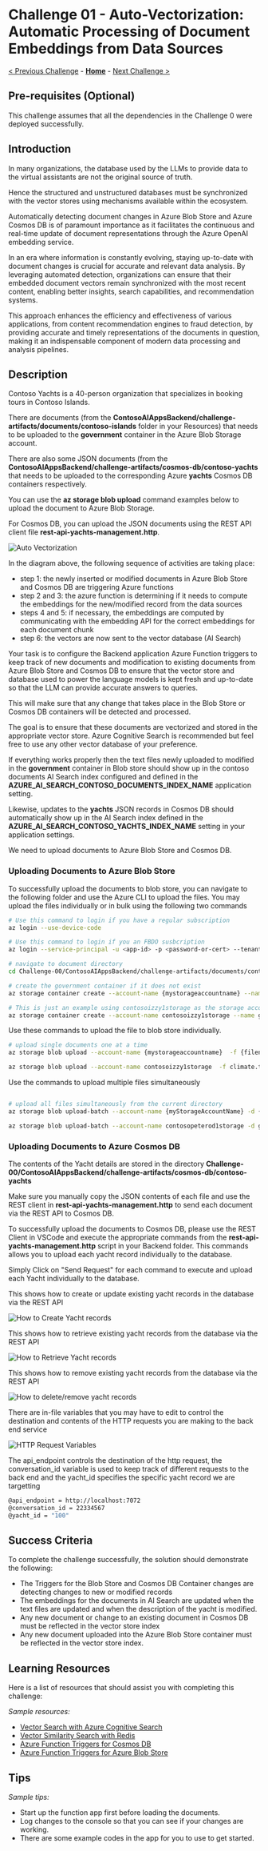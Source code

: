# Challenge 01 - Auto-Vectorization: Automatic Processing of Document Embeddings from Data Sources

[< Previous Challenge](./Challenge-00.md) - **[Home](../README.md)** - [Next Challenge >](./Challenge-02.md)

## Pre-requisites (Optional)

This challenge assumes that all the dependencies in the Challenge 0 were deployed successfully.

## Introduction

In many organizations, the database used by the LLMs to provide data to the virtual assistants are not the original source of truth.

Hence the structured and unstructured databases must be synchronized with the vector stores using mechanisms available within the ecosystem.

Automatically detecting document changes in Azure Blob Store and Azure Cosmos DB is of paramount importance as it facilitates the continuous and real-time update of document representations through the Azure OpenAI embedding service. 

In an era where information is constantly evolving, staying up-to-date with document changes is crucial for accurate and relevant data analysis. By leveraging automated detection, organizations can ensure that their embedded document vectors remain synchronized with the most recent content, enabling better insights, search capabilities, and recommendation systems. 

This approach enhances the efficiency and effectiveness of various applications, from content recommendation engines to fraud detection, by providing accurate and timely representations of the documents in question, making it an indispensable component of modern data processing and analysis pipelines.


## Description

Contoso Yachts is a 40-person organization that specializes in booking tours in Contoso Islands.

There are documents (from the **ContosoAIAppsBackend/challenge-artifacts/documents/contoso-islands** folder in your Resources) that needs to be uploaded to the **government** container in the Azure Blob Storage account.

There are also some JSON documents (from the **ContosoAIAppsBackend/challenge-artifacts/cosmos-db/contoso-yachts** that needs to be uploaded to the corresponding Azure **yachts** Cosmos DB containers respectively.

You can use the **az storage blob upload** command examples below to upload the document to Azure Blob Storage.

For Cosmos DB, you can upload the JSON documents using the REST API client file **rest-api-yachts-management.http**.

![Auto Vectorization](../images/auto-vectorization-1.drawio.svg)

In the diagram above, the following sequence of activities are taking place:
- step 1: the newly inserted or modified documents in Azure Blob Store and Cosmos DB are triggering Azure functions
- step 2 and 3: the azure function is determining if it needs to compute the embeddings for the new/modified record from the data sources
- steps 4 and 5: if necessary, the embeddings are computed by communicating with the embedding API for the correct embeddings for each document chunk
- step 6: the vectors are now sent to the vector database (AI Search)


Your task is to configure the Backend application Azure Function triggers to keep track of new documents and modification to existing documents from Azure Blob Store and Cosmos DB to ensure that the vector store and database used to power the language models is kept fresh and up-to-date so that the LLM can provide accurate answers to queries.

This will make sure that any change that takes place in the Blob Store or Cosmos DB containers will be detected and processed.

The goal is to ensure that these documents are vectorized and stored in the appropriate vector store. Azure Cognitive Search is recommended but feel free to use any other vector database of your preference.

If everything works properly then the text files newly uploaded to modified in  the **government** container in Blob store should show up in the contoso documents AI Search index configured and defined in the **AZURE_AI_SEARCH_CONTOSO_DOCUMENTS_INDEX_NAME** application setting.

Likewise, updates to the **yachts** JSON records in Cosmos DB should automatically show up in the AI Search index defined in the **AZURE_AI_SEARCH_CONTOSO_YACHTS_INDEX_NAME** setting in your application settings.

We need to upload documents to Azure Blob Store and Cosmos DB.

### Uploading Documents to Azure Blob Store
To successfully upload the documents to blob store, you can navigate to the following folder and use the Azure CLI to upload the files. You may upload the files individually or in bulk using the following two commands

````bash
# Use this command to login if you have a regular subscription
az login --use-device-code

# Use this command to login if you an FBDO susbcription
az login --service-principal -u <app-id> -p <password-or-cert> --tenant <tenant>

# navigate to document directory
cd Challenge-00/ContosoAIAppsBackend/challenge-artifacts/documents/contoso-islands

# create the government container if it does not exist
az storage container create --account-name {mystorageaccountname} --name {containerName} 

# This is just an example using contosoizzy1storage as the storage account. Plug in your own storage account name there
az storage container create --account-name contosoizzy1storage --name government
````

Use these commands to upload the file to blob store individually.

````bash
# upload single documents one at a time
az storage blob upload --account-name {mystorageaccountname}  -f {filenameToUpload} -c {destinationContainer} --overwrite

az storage blob upload --account-name contosoizzy1storage  -f climate.txt -c government --overwrite

````

Use the commands to upload multiple files simultaneously

````bash

# upload all files simultaneously from the current directory
az storage blob upload-batch --account-name {myStorageAccountName} -d {myStorageContainer} -s {sourceDirectory}

az storage blob upload-batch --account-name contosopeterod1storage -d government -s .

````




### Uploading Documents to Azure Cosmos DB

The contents of the Yacht details are stored in the directory **Challenge-00/ContosoAIAppsBackend/challenge-artifacts/cosmos-db/contoso-yachts**

Make sure you manually copy the JSON contents of each file and use the REST client in **rest-api-yachts-management.http** to send each document via the REST API to Cosmos DB.

To successfully upload the documents to Cosmos DB, please use the REST Client in VSCode and execute the appropriate commands from the **rest-api-yachts-management.http** script in your Backend folder. This commands allows you to upload each yacht record individually to the database.

Simply Click on "Send Request" for each command to execute and upload each Yacht individually to the database.

This shows how to create or update existing yacht records in the database via the REST API

![How to Create Yacht records](../images/humao-rest-client-create-yachts.png)

This shows how to retrieve existing yacht records from the database via the REST API

![How to Retrieve Yacht records](../images/humao-rest-client-retrieve-yachts.png)

This shows how to remove existing yacht records from the database via the REST API

![How to delete/remove yacht records](../images/humao-rest-client-delete-yachts.png)

There are in-file variables that you may have to edit to control the destination and contents of the HTTP requests you are making to the back end service

![HTTP Request Variables](../images/humao-rest-client-in-file-variables.png)

The api_endpoint controls the destination of the http request, the conversation_id variable is used to keep track of different requests to the back end and the yacht_id specifies the specific yacht record we are targetting

````bash
@api_endpoint = http://localhost:7072
@conversation_id = 22334567
@yacht_id = "100"

````
## Success Criteria

To complete the challenge successfully, the solution should demonstrate the following:
- The Triggers for the Blob Store and Cosmos DB Container changes are detecting changes to new or modified records
- The embeddings for the documents in AI Search are updated when the text files are updated and when the description of the yacht is modified.
- Any new document or change to an existing document in Cosmos DB must be reflected in the vector store index
- Any new document uploaded into the Azure Blob Store container must be reflected in the vector store index.

## Learning Resources

Here is a list of resources that should assist you with completing this challenge:

*Sample resources:*

- [Vector Search with Azure Cognitive Search](https://learn.microsoft.com/en-us/azure/search/vector-search-overview)
- [Vector Similarity Search with Redis](https://techcommunity.microsoft.com/t5/azure-developer-community-blog/vector-similarity-search-with-azure-cache-for-redis-enterprise/ba-p/3822059)
- [Azure Function Triggers for Cosmos DB](https://learn.microsoft.com/en-us/azure/azure-functions/functions-bindings-cosmosdb-v2-trigger)
- [Azure Function Triggers for Azure Blob Store](https://learn.microsoft.com/en-us/azure/azure-functions/functions-bindings-storage-blob-trigger)

## Tips

*Sample tips:*

- Start up the function app first before loading the documents.
- Log changes to the console so that you can see if your changes are working.
- There are some example codes in the app for you to use to get started.
